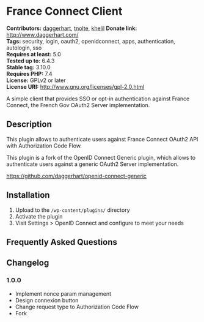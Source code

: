 # France Connect Client #
**Contributors:** [daggerhart](https://profiles.wordpress.org/daggerhart/), [tnolte](https://profiles.wordpress.org/tnolte/), [khelil](https://github.com/khelil)
**Donate link:** http://www.daggerhart.com/  
**Tags:** security, login, oauth2, openidconnect, apps, authentication, autologin, sso  
**Requires at least:** 5.0  
**Tested up to:** 6.4.3  
**Stable tag:** 3.10.0  
**Requires PHP:** 7.4  
**License:** GPLv2 or later  
**License URI:** http://www.gnu.org/licenses/gpl-2.0.html  

A simple client that provides SSO or opt-in authentication against France Connect, the French Gov OAuth2 Server implementation.

## Description ##

This plugin allows to authenticate users against France Connect OAuth2 API with Authorization Code Flow.

This plugin is a fork of the OpenID Connect Generic plugin, which allows to authenticate users against a generic OAuth2 Server implementation.

https://github.com/daggerhart/openid-connect-generic

## Installation ##

1. Upload to the `/wp-content/plugins/` directory
1. Activate the plugin
1. Visit Settings > OpenID Connect and configure to meet your needs

## Frequently Asked Questions ##

## Changelog ##

### 1.0.0 ###

* Implement nonce param management
* Design connexion button
* Change request type to Authorization Code Flow
* Fork